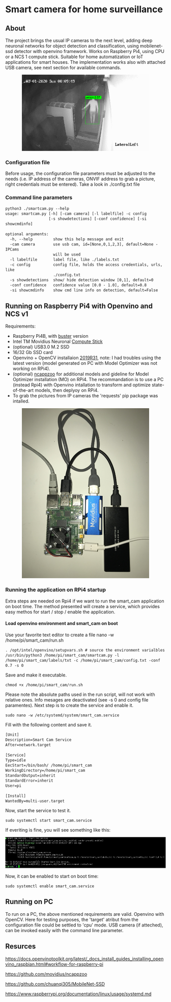 # Smart camera for home surveillance

## About

The project brings the usual IP cameras to the next level, adding deep neuronal networks for object detection and classification, using mobilenet-ssd detector with openvino framework. Works on Raspberry Pi4, using CPU or a NCS 1 compute stick. Suitable for home automatization or IoT applications for smart houses. The implementation works also with attached USB camera, see next section for available commands.

<p align="center"> 
<img src="./images/movie.gif" alt="400" width="400"></a>
</p>

### Configuration file

Before usage, the configuration file parameters must be adjusted to the needs (i.e. IP address of the cameras, ONVIF address to grab a picture, right credentials must be entered). Take a look in ./config.txt file

### Command line parameters

```
python3 ./smartcam.py --help
usage: smartcam.py [-h] [-cam camera] [-l labelfile] -c config
                   [-s showdetections] [-conf confidence] [-si showcmdinfo]

optional arguments:
  -h, --help         show this help message and exit
  -cam camera        use usb cam, id=[None,0,1,2,3], default=None - IPCams
                     will be used
  -l labelfile       label file, like ./labels.txt
  -c config          config file, holds the access credentials, urls, like
                     ./config.txt
  -s showdetections  show/ hide detection window [0,1], default=0
  -conf confidence   confidence value [0.0 - 1.0], default=0.8
  -si showcmdinfo    show cmd line info on detection, default=False

```

## Running on Raspberry Pi4 with Openvino and NCS v1

Requirements:
- Raspberry Pi4B, with [buster](https://www.raspberrypi.org/downloads/raspbian/) version
- Intel TM Movidius Neuronal [Compute Stick](https://software.intel.com/en-us/articles/intel-movidius-neural-compute-stick)
- (optional) USB3.0 M.2 SSD 
- 16/32 Gb SSD card
- Openvino + OpenCV installaion [2019R31](https://docs.openvinotoolkit.org/latest/_docs_install_guides_installing_openvino_raspbian.html#workflow-for-raspberry-pi), note: I had troubles using the latest version (model generated on PC with Model Optimizer was not working on RPi4).
- (optional) [ncappzoo](https://github.com/movidius/ncappzoo) for additional models and gideline for Model Optimizer installation (MO) on RPi4. The recommandation is to use a PC (instead Rpi4) with Openvino intallation to transform and optimize state-of-the-art models, then deplyoy on RPi4. 
- To grab the pictures from IP cameras the 'requests' pip package was intalled.

<p align="center"> 
<img src="./images/rpi4ncs.jpg" alt="400" width="400"></a>
</p>

### Running the application on RPi4 startup

Extra steps are needed on Rpi4 if we want to run the smart_cam application on boot time. The method presented will create a service, which provides easy methos for start / stop / enable the application.

#### Load openvino environment and smart_cam on boot

Use your favorite text editor to create a file
nano -w /home/pi/smart_cam/run.sh
```
. /opt/intel/openvino/setupvars.sh # source the environment varialbles
/usr/bin/python3 /home/pi/smart_cam/smartcam.py -l /home/pi/smart_cam/labels/txt -c /home/pi/smart_cam/config.txt -conf 0.7 -s 0
```
Save and make it executable.
```
chmod +x /home/pi/smart_cam/run.sh
```
Please note the absolute paths used in the run script, will not work with relative ones. Info mesages are deactivated (see -s 0 and config file paramentes). Next step is to create the service and enable it.
```
sudo nano -w /etc/systemd/system/smart_cam.service
```
Fill with the following content and save it.
```
[Unit]
Description=Smart Cam Service
After=network.target

[Service]
Type=idle
EecStart=/bin/bash/ /home/pi/smart_cam
WorkingDirectory=/home/pi/smart_cam
StandardOutput=inherit
StandardError=inherit
User=pi

[Install]
WantedBy=multi-user.target
```
Now, start the service to test it.
```
sudo systemctl start smart_cam.service
```
If everiting is fine, you will see something like this:
<p align="center"> 
<img src="./images/service.jpg" alt="600" width="800"></a>
</p>
Now, it can be enabled to start on boot time:

```
sudo systemctl enable smart_cam.service
```

## Running on PC

To run on a PC, the above mentioned requirements are valid. Openvino with OpenCV. Here for testing purposes, the 'target' atribut from the configuration file could be settled to 'cpu' mode. USB camera (if atteched), can be invoked easily with the command line parameter.

## Resurces

https://docs.openvinotoolkit.org/latest/_docs_install_guides_installing_openvino_raspbian.html#workflow-for-raspberry-pi

https://github.com/movidius/ncappzoo

https://github.com/chuanqi305/MobileNet-SSD

https://www.raspberrypi.org/documentation/linux/usage/systemd.md

